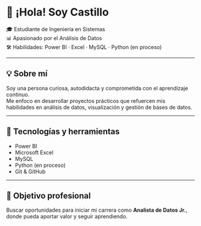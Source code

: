 # 👋 ¡Hola! Soy Castillo

🎓 Estudiante de Ingeniería en Sistemas  
📊 Apasionado por el Análisis de Datos  
🛠️ Habilidades: Power BI · Excel · MySQL · Python (en proceso)  


---

## 💡 Sobre mí

Soy una persona curiosa, autodidacta y comprometida con el aprendizaje continuo.  
Me enfoco en desarrollar proyectos prácticos que refuercen mis habilidades en análisis de datos, visualización y gestión de bases de datos.

---

## 🧰 Tecnologías y herramientas

- Power BI  
- Microsoft Excel  
- MySQL  
- Python (en proceso)  
- Git & GitHub  

---

## 🎯 Objetivo profesional

Buscar oportunidades para iniciar mi carrera como **Analista de Datos Jr.**, donde pueda aportar valor y seguir aprendiendo.
